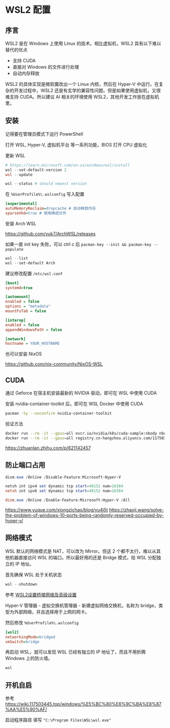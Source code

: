# WSL2 配置

## 序言

WSL2 是在 Windows 上使用 Linux 的技术。相比虚拟机，WSL2 具有以下难以替代的优点

- 支持 CUDA
- 直接对 Windows 的文件进行处理
- 自动内存释放

WSL2 的具体实现是微软魔改出一个 Linux 内核，然后在 Hyper-V 中运行。在复杂的开发过程中，WSL2 还是有玄学的兼容性问题。但是如果使用虚拟机，又很难支持 CUDA。所以建议 AI 相关的环境使用 WSL2，其他开发工作放在虚拟机里。

## 安装

记得要在管理员模式下运行 PowerShell

打开 WSL, Hyper-V, 虚拟机平台 等一系列功能，BIOS 打开 CPU 虚拟化

更新 WSL

```powershell
# https://learn.microsoft.com/en-us/windows/wsl/install
wsl --set-default-version 2
wsl --update

wsl --status # should newest version
```

在 `%UserProfile%\.wslconfig` 写入配置

```ini
[experimental]
autoMemoryReclaim=dropcache # 自动释放内存
sparseVhd=true # 使用稀疏文件
```

安装 Arch WSL

<https://github.com/yuk7/ArchWSL/releases>

如果一直 init key 失败，可以 ctrl c 后 `pacman-key --init && pacman-key --populate`

```powershell
wsl --list
wsl --set-default Arch
```

建议修改配置 `/etc/wsl.conf`

```ini
[boot]
systemd=true

[automount]
enabled = false
options = "metadata"
mountFsTab = false

[interop]
enabled = false
appendWindowsPath = false

[network]
hostname = YOUR_HOSTNAME
```

也可以安装 NixOS

<https://github.com/nix-community/NixOS-WSL>

## CUDA

通过 Geforce 在宿主机安装最新的 NVIDIA 驱动，即可在 WSL 中使用 CUDA

安装 nvidia-container-toolkit 后，即可在 WSL Docker 中使用 CUDA

```sh
pacman -Sy --noconfirm nvidia-container-toolkit
```

验证方法

```sh
docker run --rm -it --gpus=all nvcr.io/nvidia/k8s/cuda-sample:nbody nbody -gpu -benchmark
docker run --rm -it --gpus=all registry.cn-hangzhou.aliyuncs.com/117503445-mirror/sync:linux.amd64.nvcr.io.nvidia.k8s.cuda-sample.nbody nbody -gpu -benchmark
```

<https://zhuanlan.zhihu.com/p/621142457>

## 防止端口占用

```powershell
dism.exe /Online /Disable-Feature:Microsoft-Hyper-V

netsh int ipv4 set dynamic tcp start=49152 num=16384
netsh int ipv6 set dynamic tcp start=49152 num=16384

dism.exe /Online /Enable-Feature:Microsoft-Hyper-V /All
```

<https://www.yuque.com/xiongzichao/blog/yu4i5t>
<https://zhaoji.wang/solve-the-problem-of-windows-10-ports-being-randomly-reserved-occupied-by-hyper-v/>

## 网络模式

WSL 默认的网络模式是 NAT，可以改为 Mirror。但这 2 个都不太行，难以从其他机器直接访问 WSL 的端口。所以最好用的还是 Bridge 模式，给 WSL 分配独立的 IP 地址。

首先确保 WSL 处于关机状态

```powershell
wsl --shutdown
```

参考 [WSL2设置桥接网络及高级设置](http://www.ronnyz.top/2023/11/18/WSL2%E8%AE%BE%E7%BD%AE%E6%A1%A5%E6%8E%A5%E7%BD%91%E7%BB%9C%E5%8F%8A%E9%AB%98%E7%BA%A7%E8%AE%BE%E7%BD%AE/)

Hyper-V 管理器 - 虚拟交换机管理器 - 新建虚拟网络交换机，名称为 bridge，类型为外部网络，并且选择用于上网的网卡。

然后修改 `%UserProfile%\.wslconfig`

```ini
[wsl2]
networkingMode=bridged
vmSwitch=bridge
```

再启动 WSL，就可以发现 WSL 已经有独立的 IP 地址了，而且不用折腾 Windows 上的防火墙。

```powershell
wsl
```

## 开机自启

参考 <https://wiki.117503445.top/windows/%E5%BC%80%E6%9C%BA%E8%87%AA%E5%90%AF/>

启动程序路径 填写 `"C:\Program Files\WSL\wsl.exe"`
